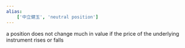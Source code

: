 ```yaml
---
alias:
    ['中立健玉', 'neutral position']
---
```

a position does not change much in value if the price of the underlying instrument rises or falls